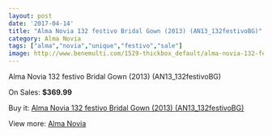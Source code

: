 ```yaml
---
layout: post
date: '2017-04-14'
title: "Alma Novia 132 festivo Bridal Gown (2013) (AN13_132festivoBG)"
category: Alma Novia
tags: ["alma","novia","unique","festivo","sale"]
image: http://www.benemulti.com/1529-thickbox_default/alma-novia-132-festivo-bridal-gown-2013-an13132festivobg.jpg
---
```

Alma Novia 132 festivo Bridal Gown (2013) (AN13_132festivoBG)

On Sales: **$369.99**
<a href="https://www.benemulti.com/en/alma-novia/576-alma-novia-132-festivo-bridal-gown-2013-an13132festivobg.html"><amp-img layout="responsive" width="600" height="600" src="//www.benemulti.com/1529-thickbox_default/alma-novia-132-festivo-bridal-gown-2013-an13132festivobg.jpg" alt="Alma Novia 132 festivo Bridal Gown (2013) (AN13_132festivoBG) 0" /></a>
<a href="https://www.benemulti.com/en/alma-novia/576-alma-novia-132-festivo-bridal-gown-2013-an13132festivobg.html"><amp-img layout="responsive" width="600" height="600" src="//www.benemulti.com/1530-thickbox_default/alma-novia-132-festivo-bridal-gown-2013-an13132festivobg.jpg" alt="Alma Novia 132 festivo Bridal Gown (2013) (AN13_132festivoBG) 1" /></a>

Buy it: [Alma Novia 132 festivo Bridal Gown (2013) (AN13_132festivoBG)](https://www.benemulti.com/en/alma-novia/576-alma-novia-132-festivo-bridal-gown-2013-an13132festivobg.html "Alma Novia 132 festivo Bridal Gown (2013) (AN13_132festivoBG)")

View more: [Alma Novia](https://www.benemulti.com/en/6-alma-novia "Alma Novia")